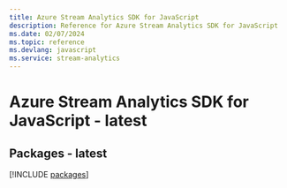 ```yaml
---
title: Azure Stream Analytics SDK for JavaScript
description: Reference for Azure Stream Analytics SDK for JavaScript
ms.date: 02/07/2024
ms.topic: reference
ms.devlang: javascript
ms.service: stream-analytics
---
```

# Azure Stream Analytics SDK for JavaScript - latest
## Packages - latest
[!INCLUDE [packages](stream-analytics-index.md)]
